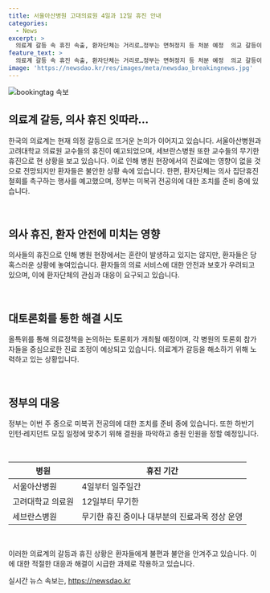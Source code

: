 ```yaml
---
title: 서울아산병원 고대의료원 4일과 12일 휴진 안내
categories:
  - News
excerpt: >
  의료계 갈등 속 휴진 속출, 환자단체는 거리로…정부는 면허정지 등 처분 예정  의교 갈등이 속출하는 가운데, 서울아산병원과 고대 의료원 교수들이 휴진에 돌입했다. 세브란스병원은 진료과목 정상 운영 중이며, 전국 의사들의 대토론회 예정. 환자단체는 의사 집단휴진 철회를 요구하고, 정부는 면허정지 등 처분을 검토 중. 하반기 인턴·레지던트 모집 일정에 맞춰 결원 파악이 시급하다.
feature_text: >
  의료계 갈등 속 휴진 속출, 환자단체는 거리로…정부는 면허정지 등 처분 예정  의교 갈등이 속출하는 가운데, 서울아산병원과 고대 의료원 교수들이 휴진에 돌입했다. 세브란스병원은 진료과목 정상 운영 중이며, 전국 의사들의 대토론회 예정. 환자단체는 의사 집단휴진 철회를 요구하고, 정부는 면허정지 등 처분을 검토 중. 하반기 인턴·레지던트 모집 일정에 맞춰 결원 파악이 시급하다.
image: 'https://newsdao.kr/res/images/meta/newsdao_breakingnews.jpg'
---
```


<p><img src="https://newsdao.kr/res/images/meta/newsdao_breakingnews.jpg" alt="bookingtag 속보" /></p>

<h2 data-ke-size="size26">의료계 갈등, 의사 휴진 잇따라…</h2>

<p>한국의 의료계는 현재 의정 갈등으로 뜨거운 논의가 이어지고 있습니다. 서울아산병원과 고려대학교 의료원 교수들의 휴진이 예고되었으며, 세브란스병원 또한 교수들의 무기한 휴진으로 현 상황을 보고 있습니다. 이로 인해 병원 현장에서의 진료에는 영향이 없을 것으로 전망되지만 환자들은 불안한 상황 속에 있습니다. 한편, 환자단체는 의사 집단휴진 철회를 촉구하는 행사를 예고했으며, 정부는 미복귀 전공의에 대한 조치를 준비 중에 있습니다.</p>

<p data-ke-size="size16">&nbsp;</p>

<h2 data-ke-size="size24">의사 휴진, 환자 안전에 미치는 영향</h2>

<p>의사들의 휴진으로 인해 병원 현장에서는 혼란이 발생하고 있지는 않지만, 환자들은 당혹스러운 상황에 놓여있습니다. 환자들의 의료 서비스에 대한 안전과 보호가 우려되고 있으며, 이에 환자단체의 관심과 대응이 요구되고 있습니다. </p>

<p data-ke-size="size16">&nbsp;</p>

<h2 data-ke-size="size24">대토론회를 통한 해결 시도</h2>

<p>올특위를 통해 의료정책을 논의하는 토론회가 개최될 예정이며, 각 병원의 토론회 참가자들을 중심으로한 진료 조정이 예상되고 있습니다. 의료계가 갈등을 해소하기 위해 노력하고 있는 상황입니다.</p>

<p data-ke-size="size16">&nbsp;</p>

<h2 data-ke-size="size24">정부의 대응</h2>

<p>정부는 이번 주 중으로 미복귀 전공의에 대한 조치를 준비 중에 있습니다. 또한 하반기 인턴·레지던트 모집 일정에 맞추기 위해 결원을 파악하고 충원 인원을 정할 예정입니다.</p>

<p data-ke-size="size16">&nbsp;</p>

<table>
    <thead>
        <tr>
            <th>병원</th>
            <th>휴진 기간</th>
        </tr>
    </thead>
    <tbody>
        <tr>
            <td>서울아산병원</td>
            <td>4일부터 일주일간</td>
        </tr>
        <tr>
            <td>고려대학교 의료원</td>
            <td>12일부터 무기한</td>
        </tr>
        <tr>
            <td>세브란스병원</td>
            <td>무기한 휴진 중이나 대부분의 진료과목 정상 운영</td>
        </tr>
    </tbody>
</table>

<p data-ke-size="size16">&nbsp;</p>

<p>이러한 의료계의 갈등과 휴진 상황은 환자들에게 불편과 불안을 안겨주고 있습니다. 이에 대한 적절한 대응과 해결이 시급한 과제로 작용하고 있습니다.</p>
실시간 뉴스 속보는, <a href="https://newsdao.kr" rel="dofollow">https://newsdao.kr</a>


